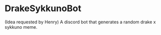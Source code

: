 # DrakeSykkunoBot
(Idea requested by Henry) A discord bot that generates a random drake x sykkuno meme.
